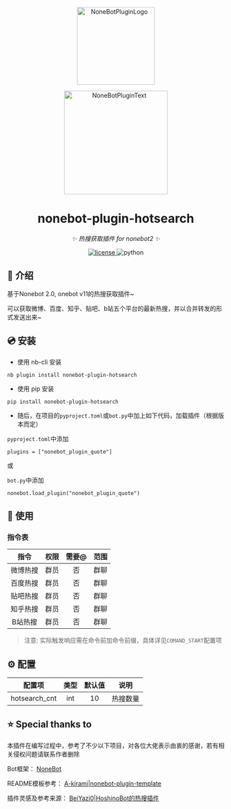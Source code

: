 <div align="center">
  <a href="https://v2.nonebot.dev/store"><img src="https://raw.githubusercontent.com/A-kirami/nonebot-plugin-template/resources/nbp_logo.png" width="180" height="180" alt="NoneBotPluginLogo"></a>
  <br>
  <p><img src="https://raw.githubusercontent.com/A-kirami/nonebot-plugin-template/resources/NoneBotPlugin.svg" width="240" alt="NoneBotPluginText"></p>
</div>

<div align="center">

# nonebot-plugin-hotsearch

_✨ 热搜获取插件 for nonebot2 ✨_


<a href="https://cdn.jsdelivr.net/gh/TheLZY/nonebot_plugin_tuan_chatgpt@master/LICENSE.md">
    <img src="https://img.shields.io/github/license/TheLZY/nonebot_plugin_tuan_chatgpt.svg" alt="license">
</a>
<img src="https://img.shields.io/badge/python-3.9+-blue.svg" alt="python">

</div>



## 📖 介绍

基于Nonebot 2.0, onebot v11的热搜获取插件~

可以获取微博、百度、知乎、贴吧、b站五个平台的最新热搜，并以合并转发的形式发送出来~

## 💿 安装


- 使用 nb-cli 安装

```
nb plugin install nonebot-plugin-hotsearch
```

- 使用 pip 安装

```
pip install nonebot-plugin-hotsearch
```

- 随后，在项目的`pyproject.toml`或`bot.py`中加上如下代码，加载插件（根据版本而定）

`pyproject.toml`中添加

```
plugins = ["nonebot_plugin_quote"]
```

或

`bot.py`中添加

```
nonebot.load_plugin("nonebot_plugin_quote")
```

## 🎉 使用

### 指令表

| 指令 | 权限 | 需要@ | 范围 |
|:-----:|:----:|:----:|:----:|
| 微博热搜 | 群员 | 否 | 群聊 |
| 百度热搜 | 群员 | 否 | 群聊 |
| 贴吧热搜 | 群员 | 否 | 群聊 |
| 知乎热搜 | 群员 | 否 | 群聊 |
| B站热搜 | 群员 | 否 | 群聊 |
> 注意: 实际触发响应需在命令前加命令前缀，具体详见`COMAND_START`配置项

## ⚙ 配置
| 配置项 | 类型 | 默认值 | 说明 |
|:------:|:----:|:-----:|:----:|
|  hotsearch_cnt| int | 10 | 热搜数量 |

## ⭐ Special thanks to

本插件在编写过程中，参考了不少以下项目，对各位大佬表示由衷的感谢，若有相关侵权问题请联系作者删除

Bot框架：
[NoneBot](https://github.com/nonebot)

README模板参考：
[A-kirami|nonebot-plugin-template](https://github.com/A-kirami/nonebot-plugin-template)

插件灵感及参考来源：
[BeiYazi0|HoshinoBot的热搜插件](https://github.com/BeiYazi0/resou)

